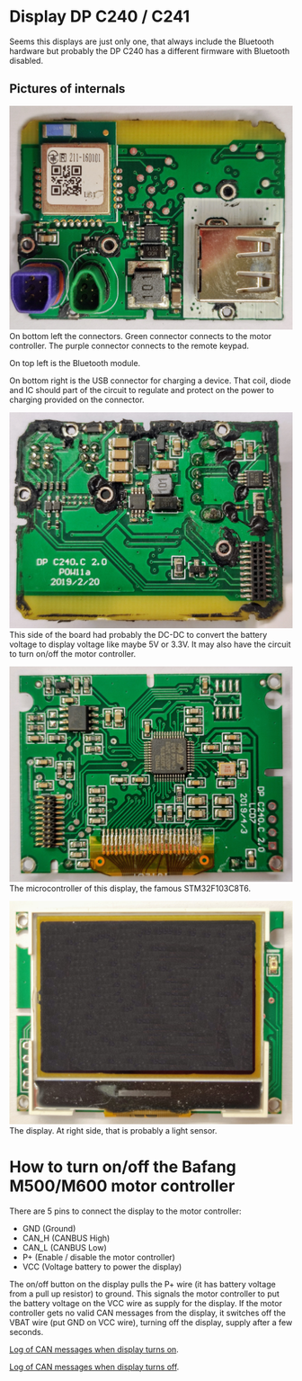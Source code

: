 # Display DP C240 / C241

Seems this displays are just only one, that always include the Bluetooth hardware but probably the DP C240 has a different firmware with Bluetooth disabled.

## Pictures of internals

![](Display/DP_C240_241/DP-C241C-01.jpg)<br>
On bottom left the connectors. Green connector connects to the motor controller. The purple connector connects to the remote keypad.

On top left is the Bluetooth module.

On bottom right is the USB connector for charging a device. That coil, diode and IC should part of the circuit to regulate and protect on the power to charging provided on the connector.

![](Display/DP_C240_241/DP-C241C-02.jpg)<br>
This side of the board had probably the DC-DC to convert the battery voltage to display voltage like maybe 5V or 3.3V. It may also have the circuit to turn on/off the motor controller.

![](Display/DP_C240_241/DP-C241C-03.jpg)<br>
The microcontroller of this display, the famous STM32F103C8T6.

![](Display/DP_C240_241/DP-C241C-04.jpg)<br>
The display. At right side, that is probably a light sensor.

# How to turn on/off the Bafang M500/M600 motor controller

There are 5 pins to connect the display to the motor controller:
- GND (Ground)
- CAN_H (CANBUS High)
- CAN_L (CANBUS Low)
- P+ (Enable / disable the motor controller)
- VCC (Voltage battery to power the display)

The on/off button on the display pulls the P+ wire (it has battery voltage from a pull up resistor) to ground. This signals the motor controller to put the battery voltage on the VCC wire as supply for the display. If the motor controller gets no valid CAN messages from the display, it switches off the VBAT wire (put GND on VCC wire), turning off the display, supply after a few seconds.

[Log of CAN messages when display turns on](Display/DP_C240_241/CAN_stop_sequence.txt).

[Log of CAN messages when display turns off](Display/DP_C240_241/CAN_stop_sequence.txt).


